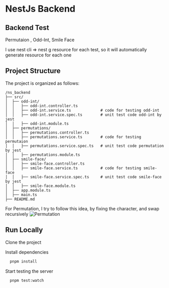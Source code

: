# NestJs Backend

## Backend Test

Permutaion , Odd-Int, Smile Face

I use nest cli => nest g resource for each test, so it will automatically generate resource for each one

## Project Structure

The project is organized as follows:

```plaintext
/ns_backend
├── src/
│  ├── odd-int/
│  │   ├── odd-int.controller.ts
│  │   ├── odd-int.service.ts             # code for testing odd-int
│  │   ├── odd-int.service.spec.ts        # unit test code odd-int by jest
│  │   ├── odd-int.module.ts
│  ├── permutations/
│  │   ├── permutations.controller.ts
│  │   ├── permutations.service.ts        # code for testing permutaion
│  │   ├── permutations.service.spec.ts   # unit test code permutation by jest
│  │   ├── permutations.module.ts
│  ├── smile-face/
│  │   ├── smile-face.controller.ts
│  │   ├── smile-face.service.ts          # code for testing smile-face
│  │   ├── smile-face.service.spec.ts     # unit test code smile-face by jest
│  │   ├── smile-face.module.ts
│  ├── app.module.ts
│  ├── main.ts
├── README.md
```


For Permutation, I try to follow this idea, by fixing the character, and swap recursively
![Permutation](https://media.geeksforgeeks.org/wp-content/cdn-uploads/NewPermutation.gif)

## Run Locally

Clone the project

Install dependencies

```bash
  pnpm install
```

Start testing the server

```bash
  pnpm test:watch
```